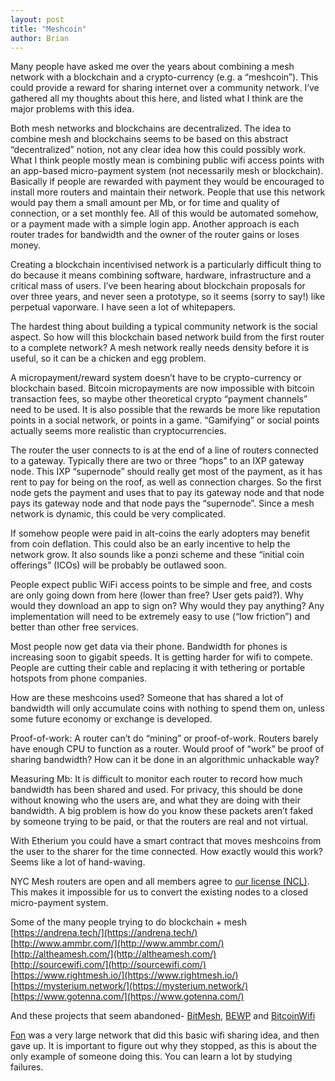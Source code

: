 ```yaml
---
layout: post
title: "Meshcoin"
author: Brian
---
```

Many people have asked me over the years about combining a mesh network with a blockchain and a crypto-currency (e.g. a “meshcoin”). This could provide a reward for sharing internet over a community network. I’ve gathered all my thoughts about this here, and listed what I think are the major problems with this idea.

Both mesh networks and blockchains are decentralized. The idea to combine mesh and blockchains seems to be based on this abstract “decentralized” notion, not any clear idea how this could possibly work. What I think people mostly mean is combining public wifi access points with an app-based micro-payment system  (not necessarily mesh or blockchain). Basically if people are rewarded with payment they would be encouraged to install more routers and maintain their network. People that use this network would pay them a small amount per Mb, or for time and quality of connection, or a set monthly fee. All of this would be automated somehow, or a payment made with a simple login app.  Another approach is each router trades for bandwidth and the owner of the router gains or loses money.

Creating a blockchain incentivised network is a particularly difficult thing to do because it means combining software, hardware, infrastructure and a critical mass of users. I’ve been hearing about blockchain proposals for over three years, and never seen a prototype, so it seems (sorry to say!) like perpetual vaporware. I have seen a lot of whitepapers.

The hardest thing about building a typical community network is the social aspect. So how will this blockchain based network build from the first router to a complete network? A mesh network really needs density before it is useful, so it can be a chicken and egg problem.

A micropayment/reward system doesn’t have to be crypto-currency or blockchain based. Bitcoin micropayments are now impossible with bitcoin transaction fees, so maybe other theoretical crypto “payment channels” need to be used. It is also possible that the rewards be more like reputation points in a social network, or points in a game. “Gamifying” or social points actually seems more realistic than cryptocurrencies. 

The router the user connects to is at the end of a line of routers connected to a gateway. Typically there are two or three “hops” to an IXP gateway node. This IXP “supernode” should really get most of the payment, as it has rent to pay for being on the roof, as well as connection charges. So the first node gets the payment and uses that to pay its gateway node and that node pays its gateway node and that node pays the “supernode”. Since a mesh network is dynamic, this could be very complicated.

If somehow people were paid in alt-coins the early adopters may benefit from coin deflation. This could also be an early incentive to help the network grow. It also sounds like a ponzi scheme and these “initial coin offerings” (ICOs) will be probably be outlawed soon.

People expect public WiFi access points to be simple and free, and costs are only going down from here (lower than free? User gets paid?). Why would they download an app to sign on? Why would they pay anything? Any implementation will need to be extremely easy to use  (“low friction”) and better than other free services. 

Most people now get data via their phone. Bandwidth for phones is increasing soon to gigabit speeds. It is getting harder for wifi to compete. People are cutting their cable and replacing it with tethering or portable hotspots from phone companies.
  
How are these meshcoins used? Someone that has shared a lot of bandwidth will only accumulate coins with nothing to spend them on, unless some future economy or exchange is developed.

Proof-of-work: A router can’t do “mining” or proof-of-work. Routers barely have enough CPU to function as a router. Would proof of “work” be proof of sharing bandwidth? How can it be done in an algorithmic unhackable way? 

Measuring Mb: It is difficult to monitor each router to record how much bandwidth has been shared and used. For privacy, this should be done without knowing who the users are, and what they are doing with their bandwidth. A big problem is how do you know these packets aren’t faked by someone trying to be paid, or that the routers are real and not virtual.

With Etherium you could have a smart contract that moves meshcoins from the user to the sharer for the time connected. How exactly would this work? Seems like a lot of hand-waving.

NYC Mesh routers are open and all members agree to [our license (NCL)](https://nycmesh.net/ncl.pdf). This makes it impossible for us to convert the existing nodes to a closed micro-payment system.

Some of the many people trying to do blockchain + mesh   
[https://andrena.tech/](https://andrena.tech/)  
[http://www.ammbr.com/](http://www.ammbr.com/)  
[http://altheamesh.com/](http://altheamesh.com/)  
[http://sourcewifi.com/](http://sourcewifi.com/)  
[https://www.rightmesh.io/](https://www.rightmesh.io/)  
[https://mysterium.network/](https://mysterium.network/)  
[https://www.gotenna.com/](https://www.gotenna.com/)

And these projects that seem abandoned-
[BitMesh](http://news/bandwidth-for-bitcoin/), [BEWP](https://bitcoinstarter.com/projects/bewp-bitcoin-enabled-wifi-portal/) and [BitcoinWifi](http://www.bitcoinwifi.net/)

[Fon](https://en.wikipedia.org/wiki/Fon_%28company%29) was a very large network that did this basic wifi sharing idea, and then gave up. It is important to figure out why they stopped, as this is about the only example of someone doing this. You can learn a lot by studying failures.


